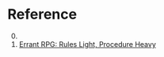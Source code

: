 # Reference

0. []()
0. [Errant RPG: Rules Light, Procedure Heavy](https://www.youtube.com/watch?v=uhewFV1LOHI)

